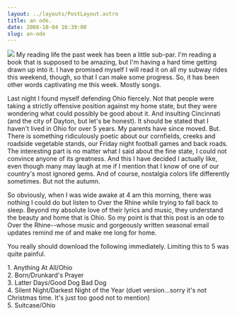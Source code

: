 ```yaml
---
layout: ../layouts/PostLayout.astro
title: an ode.
date: 2008-10-04 16:39:00
slug: an-ode
---
```


[![](http://emergingminister.com/reviews/pictures/ohio.jpg)](http://emergingminister.com/reviews/pictures/ohio.jpg) My reading life the past week has been a little sub-par. I'm reading a book that is supposed to be amazing, but I'm having a hard time getting drawn up into it. I have promised myself I will read it on all my subway rides this weekend, though, so that I can make some progress. So, it has been other words captivating me this week. Mostly songs.  
  
Last night I found myself defending Ohio fiercely. Not that people were taking a strictly offensive position against my home state, but they were wondering what could possibly be good about it. And insulting Cincinnati (and the city of Dayton, but let's be honest). It should be stated that I haven't lived in Ohio for over 5 years. My parents have since moved. But. There is something ridiculously poetic about our cornfields, creeks and roadside vegetable stands, our Friday night football games and back roads. The interesting part is no matter what I said about the fine state, I could not convince anyone of its greatness. And this I have decided I actually like, even though many may laugh at me if I mention that I know of one of our country's most ignored gems. And of course, nostalgia colors life differently sometimes. But not the autumn.  
  
So obviously, when I was wide awake at 4 am this morning, there was nothing I could do but listen to Over the Rhine while trying to fall back to sleep. Beyond my absolute love of their lyrics and music, they understand the beauty and home that is Ohio. So my point is that this post is an ode to Over the Rhine--whose music and gorgeously written seasonal email updates remind me of and make me long for home.  
  
You really should download the following immediately. Limiting this to 5 was quite painful.  
  
1\. Anything At All/Ohio  
2\. Born/Drunkard's Prayer  
3\. Latter Days/Good Dog Bad Dog  
4\. Silent Night/Darkest Night of the Year (duet version...sorry it's not Christmas time. It's just too good not to mention)  
5\. Suitcase/Ohio